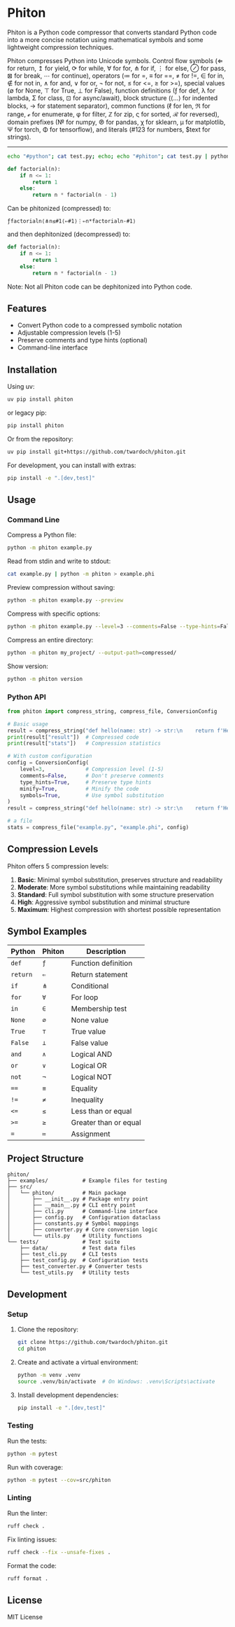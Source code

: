 # Phiton

Phiton is a Python code compressor that converts standard Python code into a more concise notation using mathematical symbols and some lightweight compression techniques. 

Phiton compresses Python into Unicode symbols. Control flow symbols (⇐ for return, ↥ for yield, ⟳ for while, ∀ for for, ⋔ for if, ⋮ for else, ⊘ for pass, ⊠ for break, ⋯ for continue), operators (≔ for =, ≡ for ==, ≠ for !=, ∈ for in, ∉ for not in, ∧ for and, ∨ for or, ¬ for not, ≤ for <=, ≥ for >=), special values (∅ for None, ⊤ for True, ⊥ for False), function definitions (ƒ for def, λ for lambda, Σ for class, ⊡ for async/await), block structure (⟨...⟩ for indented blocks, → for statement separator), common functions (ℓ for len, ℜ for range, ℯ for enumerate, φ for filter, ℤ for zip, ς for sorted, ℛ for reversed), domain prefixes (№ for numpy, ℗ for pandas, χ for sklearn, μ for matplotlib, Ψ for torch, Φ for tensorflow), and literals (#123 for numbers, $text for strings).

---

```bash
echo "#python"; cat test.py; echo; echo "#phiton"; cat test.py | python -m phiton; echo; echo; echo "#re-python"; cat test.py | python -m phiton | python -m phiton -d;
```

```python
def factorial(n):
    if n <= 1:
        return 1
    else:
        return n * factorial(n - 1)
```

Can be phitonized (compressed) to:

```
ƒfactorialn⟨⋔n≤#1⟨⇐#1⟩⋮⇐n*factorialn-#1⟩
```

and then dephitonized (decompressed) to: 

```python
def factorial(n):
    if n <= 1:
        return 1
    else:
        return n * factorial(n - 1)
```

Note: Not all Phiton code can be dephitonized into Python code.

## Features

- Convert Python code to a compressed symbolic notation
- Adjustable compression levels (1-5)
- Preserve comments and type hints (optional)
- Command-line interface

## Installation

Using uv:
```bash
uv pip install phiton
```

or legacy pip: 
```bash
pip install phiton
```

Or from the repository:

```bash
uv pip install git+https://github.com/twardoch/phiton.git
```

For development, you can install with extras:

```bash
pip install -e ".[dev,test]"
```

## Usage

### Command Line

Compress a Python file:

```bash
python -m phiton example.py
```

Read from stdin and write to stdout:

```bash
cat example.py | python -m phiton > example.phi
```

Preview compression without saving:

```bash
python -m phiton example.py --preview
```

Compress with specific options:

```bash
python -m phiton example.py --level=3 --comments=False --type-hints=False
```

Compress an entire directory:

```bash
python -m phiton my_project/ --output-path=compressed/
```

Show version:

```bash
python -m phiton version
```

### Python API

```python
from phiton import compress_string, compress_file, ConversionConfig

# Basic usage
result = compress_string("def hello(name: str) -> str:\n    return f'Hello, {name}!'")
print(result["result"])  # Compressed code
print(result["stats"])   # Compression statistics

# With custom configuration
config = ConversionConfig(
    level=3,             # Compression level (1-5)
    comments=False,      # Don't preserve comments
    type_hints=True,     # Preserve type hints
    minify=True,         # Minify the code
    symbols=True,        # Use symbol substitution
)
result = compress_string("def hello(name: str) -> str:\n    return f'Hello, {name}!'", config)

# a file
stats = compress_file("example.py", "example.phi", config)
```

## Compression Levels

Phiton offers 5 compression levels:

1. **Basic**: Minimal symbol substitution, preserves structure and readability
2. **Moderate**: More symbol substitutions while maintaining readability
3. **Standard**: Full symbol substitution with some structure preservation
4. **High**: Aggressive symbol substitution and minimal structure
5. **Maximum**: Highest compression with shortest possible representation

## Symbol Examples

| Python | Phiton | Description |
|--------|--------|-------------|
| `def`  | `ƒ`    | Function definition |
| `return` | `⇐`  | Return statement |
| `if`   | `⋔`    | Conditional |
| `for`  | `∀`    | For loop |
| `in`   | `∈`    | Membership test |
| `None` | `∅`    | None value |
| `True` | `⊤`    | True value |
| `False` | `⊥`   | False value |
| `and`  | `∧`    | Logical AND |
| `or`   | `∨`    | Logical OR |
| `not`  | `¬`    | Logical NOT |
| `==`   | `≡`    | Equality |
| `!=`   | `≠`    | Inequality |
| `<=`   | `≤`    | Less than or equal |
| `>=`   | `≥`    | Greater than or equal |
| `=`    | `≔`    | Assignment |

## Project Structure

```
phiton/
├── examples/           # Example files for testing
├── src/
│   └── phiton/         # Main package
│       ├── __init__.py # Package entry point
│       ├── __main__.py # CLI entry point
│       ├── cli.py      # Command-line interface
│       ├── config.py   # Configuration dataclass
│       ├── constants.py # Symbol mappings
│       ├── converter.py # Core conversion logic
│       └── utils.py    # Utility functions
└── tests/              # Test suite
    ├── data/           # Test data files
    ├── test_cli.py     # CLI tests
    ├── test_config.py  # Configuration tests
    ├── test_converter.py # Converter tests
    └── test_utils.py   # Utility tests
```

## Development

### Setup

1. Clone the repository:
   ```bash
   git clone https://github.com/twardoch/phiton.git
   cd phiton
   ```

2. Create and activate a virtual environment:
   ```bash
   python -m venv .venv
   source .venv/bin/activate  # On Windows: .venv\Scripts\activate
   ```

3. Install development dependencies:
   ```bash
   pip install -e ".[dev,test]"
   ```

### Testing

Run the tests:
```bash
python -m pytest
```

Run with coverage:
```bash
python -m pytest --cov=src/phiton
```

### Linting

Run the linter:
```bash
ruff check .
```

Fix linting issues:
```bash
ruff check --fix --unsafe-fixes .
```

Format the code:
```bash
ruff format .
```

## License

MIT License

